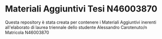 # Materiali Aggiuntivi Tesi N46003870
Questa repository è stata creata per contenere i Materiali Aggiuntivi inerenti all'elaborato di laurea triennale dello studente Alessandro Carotenuto/n 
Matricola N46003870
